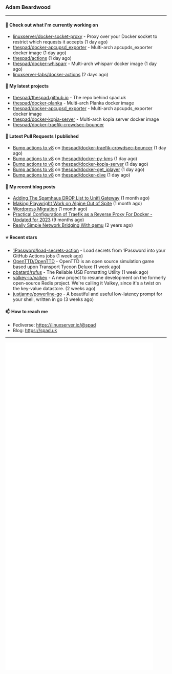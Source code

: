 ### Adam Beardwood
---
#### 👷 Check out what I'm currently working on

- [linuxserver/docker-socket-proxy](https://github.com/linuxserver/docker-socket-proxy) - Proxy over your Docker socket to restrict which requests it accepts (1 day ago)
- [thespad/docker-apcupsd_exporter](https://github.com/thespad/docker-apcupsd_exporter) - Multi-arch apcupds_exporter docker image (1 day ago)
- [thespad/actions](https://github.com/thespad/actions) (1 day ago)
- [thespad/docker-whisparr](https://github.com/thespad/docker-whisparr) - Multi-arch whisparr docker image (1 day ago)
- [linuxserver-labs/docker-actions](https://github.com/linuxserver-labs/docker-actions) (2 days ago)

#### 🌱 My latest projects

- [thespad/thespad.github.io](https://github.com/thespad/thespad.github.io) - The repo behind spad.uk
- [thespad/docker-planka](https://github.com/thespad/docker-planka) - Multi-arch Planka docker image
- [thespad/docker-apcupsd_exporter](https://github.com/thespad/docker-apcupsd_exporter) - Multi-arch apcupds_exporter docker image
- [thespad/docker-kopia-server](https://github.com/thespad/docker-kopia-server) - Multi-arch kopia server docker image 
- [thespad/docker-traefik-crowdsec-bouncer](https://github.com/thespad/docker-traefik-crowdsec-bouncer)

#### 🔨 Latest Pull Requests I published

- [Bump actions to v8](https://github.com/thespad/docker-traefik-crowdsec-bouncer/pull/6) on [thespad/docker-traefik-crowdsec-bouncer](https://github.com/thespad/docker-traefik-crowdsec-bouncer) (1 day ago)
- [Bump actions to v8](https://github.com/thespad/docker-py-kms/pull/35) on [thespad/docker-py-kms](https://github.com/thespad/docker-py-kms) (1 day ago)
- [Bump actions to v8](https://github.com/thespad/docker-kopia-server/pull/5) on [thespad/docker-kopia-server](https://github.com/thespad/docker-kopia-server) (1 day ago)
- [Bump actions to v8](https://github.com/thespad/docker-get_iplayer/pull/51) on [thespad/docker-get_iplayer](https://github.com/thespad/docker-get_iplayer) (1 day ago)
- [Bump actions to v8](https://github.com/thespad/docker-dive/pull/26) on [thespad/docker-dive](https://github.com/thespad/docker-dive) (1 day ago)

#### 📜 My recent blog posts

- [Adding The Spamhaus DROP List to Unifi Gateway](https://www.spad.uk/posts/adding-spamhaus-drop-list-to-unifi-gateway/) (1 month ago)
- [Making Playwright Work on Alpine Out of Spite](https://www.spad.uk/posts/making-playwright-work-on-alpine-out-of-spite/) (1 month ago)
- [Wordpress Migration](https://www.spad.uk/posts/wordpress-migration/) (1 month ago)
- [Practical Configuration of Traefik as a Reverse Proxy For Docker - Updated for 2023](https://www.spad.uk/posts/practical-configuration-of-traefik-as-a-reverse-proxy-for-docker-updated-for-2023/) (9 months ago)
- [Really Simple Network Bridging With qemu](https://www.spad.uk/posts/really-simple-network-bridging-with-qemu/) (2 years ago)

#### ⭐ Recent stars

- [1Password/load-secrets-action](https://github.com/1Password/load-secrets-action) - Load secrets from 1Password into your GitHub Actions jobs (1 week ago)
- [OpenTTD/OpenTTD](https://github.com/OpenTTD/OpenTTD) - OpenTTD is an open source simulation game based upon Transport Tycoon Deluxe (1 week ago)
- [pbatard/rufus](https://github.com/pbatard/rufus) - The Reliable USB Formatting Utility (1 week ago)
- [valkey-io/valkey](https://github.com/valkey-io/valkey) - A new project to resume development on the formerly open-source Redis project. We&#39;re calling it Valkey, since it&#39;s a twist on the key-value datastore. (2 weeks ago)
- [justjanne/powerline-go](https://github.com/justjanne/powerline-go) -  A beautiful and useful low-latency prompt for your shell, written in go (3 weeks ago)

#### 📫 How to reach me
- Fediverse: https://linuxserver.io/@spad
- Blog: https://spad.uk
---
<img src="https://raw.githubusercontent.com/thespad/thespad/main/github-metrics.svg">
